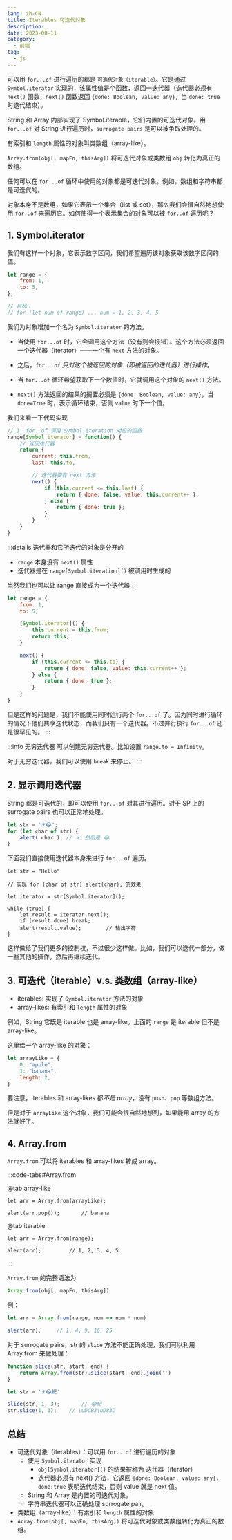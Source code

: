 ```yaml
---
lang: zh-CN
title: Iterables 可迭代对象
description:
date: 2023-08-11
category:
  - 前端
tag:
  - js
---
```

可以用 `for...of` 进行遍历的都是 `可迭代对象（iterable）`。它是通过 `Symbol.iterator` 实现的，该属性值是个函数，返回一迭代器（迭代器必须有 `next()` 函数，`next()` 函数返回 `{done: Boolean, value: any}`，当 `done: true` 时迭代结束）。

String 和 Array 内部实现了 Symbol.iterable，它们内置的可迭代对象。用 `for...of` 对 String 进行遍历时，`surrogate pairs` 是可以被争取处理的。

有索引和 `length` 属性的对象叫类数组（array-like）。

`Array.from(obj[, mapFn, thisArg])` 将可迭代对象或类数组 `obj` 转化为真正的数组。


<!-- more -->


任何可以在 `for...of` 循环中使用的对象都是可迭代对象。例如，数组和字符串都是可迭代的。

对象本身不是数组，如果它表示一个集合（list 或 set），那么我们会很自然地想使用 `for..of` 来遍历它。如何使得一个表示集合的对象可以被 `for..of` 遍历呢？

## 1. Symbol.iterator

我们有这样一个对象，它表示数字区间，我们希望遍历该对象获取该数字区间的值。

```js
let range = {
    from: 1,
    to: 5,
};

// 目标：
// for (let num of range) ... num = 1, 2, 3, 4, 5
```

我们为对象增加一个名为 `Symbol.iterator` 的方法。

- 当使用 `for...of` 时，它会调用这个方法（没有则会报错）。这个方法必须返回一个迭代器（iterator）——一个有 `next` 方法的对象。

- 之后，`for...of` *只对这个被返回的对象（即被返回的迭代器）进行操作*。

- 当 `for...of` 循环希望获取下一个数值时，它就调用这个对象的 `next()` 方法。

- `next()` 方法返回的结果的搁置必须是 `{done: Boolean, value: any}`，当 `done=True` 时，表示循环结束，否则 `value` 时下一个值。

我们来看一下代码实现
```js
// 1. for..of 调用 Symbol.iteration 对应的函数
range[Symbol.iterator] = function() {
    // 返回迭代器
    return {
        current: this.from,
        last: this.to,

        // 迭代器要有 next 方法
        next() {
            if (this.current <= this.last) {
                return { done: false, value: this.current++ };
            } else {
                return { done: true };
            }
        }
    }
}
```

:::details 迭代器和它所迭代的对象是分开的
- `range` 本身没有 `next()` 属性
- 迭代器是在 `range[Symbol.iteration]()` 被调用时生成的

当然我们也可以让 range 直接成为一个迭代器：
```js
let range = {
    from: 1, 
    to: 5,

    [Symbol.iterator]() {
        this.current = this.from;
        return this;
    }

    next() {
        if (this.current <= this.to) {
            return { done: false, value: this.current++ };
        } else {
            return { done: true };
        }
    }
}
```

但是这样的问题是，我们不能使用同时运行两个 `for...of` 了。因为同时进行循环的情况下他们共享迭代状态，而我们只有一个迭代器。不过并行执行 `for...of` 还是很罕见的。
:::

:::info 无穷迭代器
可以创建无穷迭代器。比如设置 `range.to = Infinity`。

对于无穷迭代器，我们可以使用 `break` 来停止。
:::

## 2. 显示调用迭代器

String 都是可迭代的，即可以使用 `for...of` 对其进行遍历。对于 SP 上的 surrogate pairs 也可以正常地处理。

```js
let str = '𝒳😂';
for (let char of str) {
    alert( char ); // 𝒳，然后是 😂
}
```


下面我们直接使用迭代器本身来进行 `for...of` 遍历。

```js{5}
let str = "Hello"

// 实现 for (char of str) alert(char); 的效果

let iterator = str[Symbol.iterator]();

while (true) {
    let result = iterator.next();
    if (result.done) break;
    alert(result.value);        // 输出字符
}
```

这样做给了我们更多的控制权，不过很少这样做。比如，我们可以迭代一部分，做一些其他的操作，然后再继续迭代。


## 3. 可迭代（iterable）v.s. 类数组（array-like）

- iterables: 实现了 `Symbol.iterator` 方法的对象
- array-likes: 有索引和 `length` 属性的对象

例如，String 它既是 iterable 也是 array-like。上面的 `range` 是 iterable 但不是 array-like。

这里给一个 array-like 的对象：
```js
let arrayLike = {
    0: "apple",
    1: "banana",
    length: 2,
}
```

要注意，iterables 和 array-likes 都*不是 array*，没有 `push`、`pop` 等数组方法。

但是对于 `arrayLike` 这个对象，我们可能会很自然地想到，如果能用 array 的方法就好了。

## 4. Array.from

`Array.from` 可以将 iterables 和 array-likes 转成 array。

:::code-tabs#Array.from

@tab array-like

```js{1}
let arr = Array.from(arrayLike);

alert(arr.pop());       // banana
```

@tab iterable

```js{1}
let arr = Array.from(range);

alert(arr);         // 1, 2, 3, 4, 5
```
:::


`Array.from` 的完整语法为

```js
Array.from(obj[, mapFn, thisArg])
```

例：
```js
let arr = Array.from(range, num => num * num)

alert(arr);     // 1, 4, 9, 16, 25
```

对于 surrogate pairs，str 的 `slice` 方法不能正确处理，我们可以利用 Array.from 来做处理：
```js
function slice(str, start, end) {
    return Array.from(str).slice(start, end).join('')
}

let str = '𝒳😂𩷶'

slice(str, 1, 3);       // 😂𩷶
str.slice(1, 3);    // \uDCB3\uD83D
```

## 总结
- 可迭代对象（iterables）：可以用 `for...of` 进行遍历的对象
    - 使用 `Symbol.iterator` 实现
        - `obj[Symbol.iterator]()` 的结果被称为 迭代器（iterator）
        - 迭代器必须有 next() 方法，它返回 `{done: Boolean, value: any}`，`done:true` 表明迭代结束，否则 value 就是 next 值。
    - String 和 Array 是内置的可迭代对象。
    - 字符串迭代器可以正确处理 surrogate pair。
- 类数组（array-like）：有索引和 `length` 属性的对象
- `Array.from(obj[, mapFn, thisArg])` 将可迭代对象或类数组转化为真正的数组。